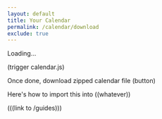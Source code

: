 ```yaml
---
layout: default
title: Your Calendar
permalink: /calendar/download
exclude: true
---
```


Loading...

(trigger calendar.js)

Once done, download zipped calendar file (button)

Here's how to import this into ((whatever))

(((link to /guides)))